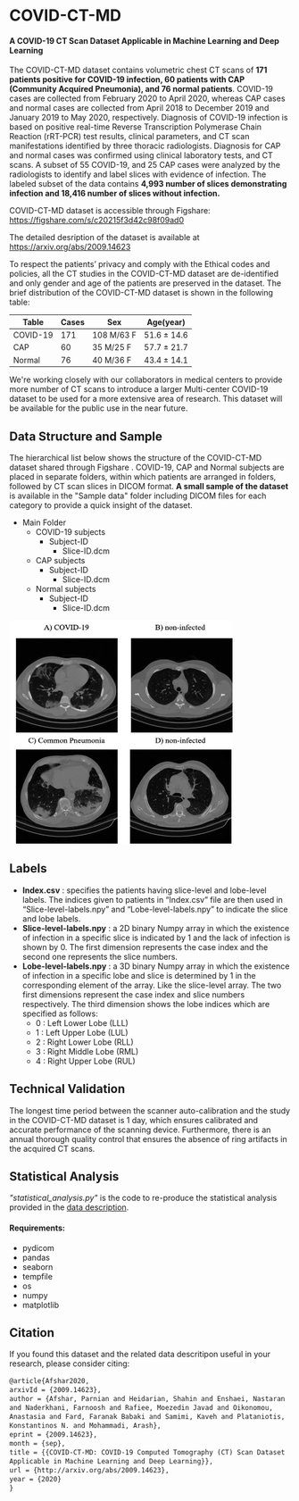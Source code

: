 # COVID-CT-MD
<h4>A COVID-19 CT Scan Dataset Applicable in Machine Learning and Deep Learning</h4>

The COVID-CT-MD dataset contains volumetric chest CT scans of <b>171 patients positive for COVID-19 infection, 60 patients with CAP (Community Acquired Pneumonia), and 76 normal patients</b>. COVID-19 cases are collected from February 2020 to April 2020, whereas CAP cases and normal cases are collected from April 2018 to December 2019 and January 2019 to May 2020, respectively. Diagnosis of COVID-19 infection is based on positive real-time Reverse Transcription Polymerase Chain Reaction (rRT-PCR) test results, clinical parameters, and CT scan manifestations identified by three thoracic radiologists. Diagnosis for CAP and normal cases was confirmed using clinical laboratory tests, and CT scans. A subset of 55 COVID-19, and 25 CAP cases were analyzed by the radiologists to identify and label slices with evidence of infection. The labeled subset of the data contains <b>4,993 number of slices demonstrating infection and 18,416 number of slices without infection.</b>

COVID-CT-MD dataset is accessible through Figshare: <a href="https://figshare.com/s/c20215f3d42c98f09ad0">https://figshare.com/s/c20215f3d42c98f09ad0</a>

The detailed desription of the dataset is available at <a href="https://arxiv.org/abs/2009.14623">https://arxiv.org/abs/2009.14623</a>

To respect the patients’ privacy and comply with the Ethical codes and policies, all the CT studies in the COVID-CT-MD dataset are de-identified and only gender and age of the patients are preserved in the dataset. The brief distribution of the COVID-CT-MD dataset is shown in the following table:

| Table | Cases | Sex | Age(year) |
| ----- | ---------------- | ------- | --- |
| COVID-19 | 171 | 108 M/63 F | 51.6 ± 14.6 |
| CAP | 60 | 35 M/25 F | 57.7 ± 21.7 |
| Normal | 76 | 40 M/36 F | 43.4 ± 14.1 |

We're working closely with our collaborators in medical centers to provide more number of CT scans to introduce a larger Multi-center COVID-19 dataset to be used for a more extensive area of research. This dataset will be available for the public use in the near future.

## Data Structure and Sample
The hierarchical list below shows the structure of the COVID-CT-MD dataset shared through Figshare . COVID-19, CAP and
Normal subjects are placed in separate folders, within which patients are arranged in folders, followed by CT scan slices in DICOM format.
<b>A small sample of the dataset</b> is available in the "Sample data" folder including DICOM files for each category to provide a quick insight of the dataset.

* Main Folder
  * COVID-19 subjects
    * Subject-ID
      * Slice-ID.dcm
  * CAP subjects
    * Subject-ID
      * Slice-ID.dcm
  * Normal subjects
    * Subject-ID
      * Slice-ID.dcm
  
<img src="https://github.com/ShahinSHH/COVID-CT-MD/blob/main/Figures/slices.jpg" width="400" height="400" />

## Labels
* <b>Index.csv</b> : specifies the patients having slice-level and lobe-level labels. The indices given to patients in “Index.csv” file are then used in “Slice-level-labels.npy” and “Lobe-level-labels.npy” to indicate the slice and lobe labels.
* <b>Slice-level-labels.npy</b> : a 2D binary Numpy array in which the existence of infection in a specific slice is indicated by 1 and the lack of infection is shown by 0. The first dimension represents the case index and the second one represents the slice numbers.
* <b>Lobe-level-labels.npy</b> : a 3D binary Numpy array in which the existence of infection in a specific lobe and slice is determined by 1 in the corresponding element of the array. Like the slice-level array. The two first dimensions represent the case index and slice numbers respectively. The third dimension shows the lobe indices which are specified as follows:
  * 0 : Left Lower Lobe (LLL)
  * 1 : Left Upper Lobe (LUL)
  * 2 : Right Lower Lobe (RLL)
  * 3 : Right Middle Lobe (RML)
  * 4 : Right Upper Lobe (RUL)

## Technical Validation
The longest time period between the scanner auto-calibration and the study in the COVID-CT-MD dataset is 1 day, which ensures calibrated and accurate performance of the scanning device. Furthermore, there is an annual thorough quality control that ensures the absence of ring artifacts in the acquired CT scans.

## Statistical Analysis
<i>"statistical_analysis.py"</i> is the code to re-produce the statistical analysis provided in the <a href="https://arxiv.org/abs/2009.14623">data description</a>.

<h4>Requirements:</h4>

* pydicom
* pandas
* seaborn
* tempfile
* os
* numpy
* matplotlib

## Citation
If you found this dataset and the related data descritipon useful in your research, please consider citing:

```
@article{Afshar2020,
arxivId = {2009.14623},
author = {Afshar, Parnian and Heidarian, Shahin and Enshaei, Nastaran and Naderkhani, Farnoosh and Rafiee, Moezedin Javad and Oikonomou, Anastasia and Fard, Faranak Babaki and Samimi, Kaveh and Plataniotis, Konstantinos N. and Mohammadi, Arash},
eprint = {2009.14623},
month = {sep},
title = {{COVID-CT-MD: COVID-19 Computed Tomography (CT) Scan Dataset Applicable in Machine Learning and Deep Learning}},
url = {http://arxiv.org/abs/2009.14623},
year = {2020}
}
```
